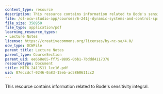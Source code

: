 ```yaml
---
content_type: resource
description: This resource contains information related to Bode's sensitivity integral.
file: /ol-ocw-studio-app/courses/6-241j-dynamic-systems-and-control-spring-2011/87eccdcf02460a8315ebac5860611cc2_MIT6_241JS11_lec16.pdf
file_size: 358950
file_type: application/pdf
learning_resource_types:
- Lecture Notes
license: https://creativecommons.org/licenses/by-nc-sa/4.0/
ocw_type: OCWFile
parent_title: Lecture Notes
parent_type: CourseSection
parent_uid: ee668e05-ff75-8895-0bb1-7bddd4117378
resourcetype: Document
title: MIT6_241JS11_lec16.pdf
uid: 87eccdcf-0246-0a83-15eb-ac5860611cc2
---
```

This resource contains information related to Bode's sensitivity integral.